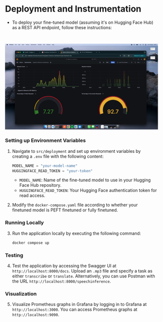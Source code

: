 # Deployment and Instrumentation

- To deploy your fine-tuned model (assuming it's on Hugging Face Hub) as a REST API endpoint, follow these instructions:
<br>

![Alt text](DOCS/image.png)

### Setting up Environment Variables

1. Navigate to `src/deployment` and set up environment variables by creating a `.env` file with the following content:
 
    ```python
    MODEL_NAME = "your-model-name"
    HUGGINGFACE_READ_TOKEN = "your-token"
    ```

   - `MODEL_NAME`: Name of the fine-tuned model to use in your Hugging Face Hub repository.
   - `HUGGINGFACE_READ_TOKEN`: Your Hugging Face authentication token for read access.

2. Modify the `docker-compose.yaml` file according to whether your finetuned model is PEFT finetuned or fully finetuned.

### Running Locally

3. Run the application locally by executing the following command:

    ```bash
    docker compose up
    ```

### Testing

4. Test the application by accessing the Swagger UI at `http://localhost:8000/docs`. Upload an `.mp3` file and specify a task as either `transcribe` or `translate`. Alternatively, you can use Postman with the URL `http://localhost:8000/speechinference`.

### Visualization

5. Visualize Prometheus graphs in Grafana by logging in to Grafana at `http://localhost:3000`. You can access Prometheus graphs at `http://localhost:9090`.
